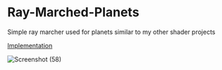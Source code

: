 # Ray-Marched-Planets
Simple ray marcher used for planets similar to my other shader projects

[Implementation](https://www.shadertoy.com/view/DtyBWm)

![Screenshot (58)](https://github.com/dylan-berndt/Ray-Marched-Planets/assets/33700799/b05ad3a7-8617-48d5-b9bb-20f55a600cdc)

